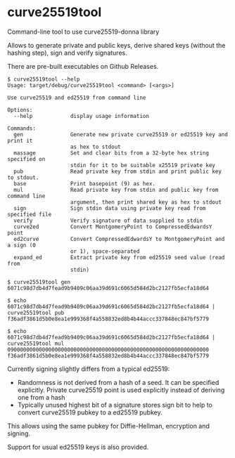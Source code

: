 # curve25519tool
Command-line tool to use curve25519-donna library

Allows to generate private and public keys, derive shared keys (without the hashing step), sign and verify signatures.

There are pre-built executables on Github Releases.

```
$ curve25519tool --help
Usage: target/debug/curve25519tool <command> [<args>]

Use curve25519 and ed25519 from command line

Options:
  --help            display usage information

Commands:
  gen               Generate new private curve25519 or ed25519 key and print it
                    as hex to stdout
  massage           Set and clear bits from a 32-byte hex string specified on
                    stdin for it to be suitable x25519 private key
  pub               Read private key from stdin and print public key to stdout.
  base              Print basepoint (9) as hex.
  mul               Read private key from stdin and public key from command line
                    argument, then print shared key as hex to stdout
  sign              Sign stdin data using private key read from specified file
  verify            Verify signature of data supplied to stdin
  curve2ed          Convert MontgomeryPoint to CompressedEdwardsY point
  ed2curve          Convert CompressedEdwardsY to MontgomeryPoint and a sign (0
                    or 1), space-separated
  expand_ed         Extract private key from ed25519 seed value (read from
                    stdin)

$ curve25519tool gen
6071c98d7db4d7fead9b9409c06aa39d691c6065d584d2bc2127fb5ecfa18d64

$ echo 6071c98d7db4d7fead9b9409c06aa39d691c6065d584d2bc2127fb5ecfa18d64 | curve25519tool pub
f36adf3861d5b0e8ea1e999368f4a558832ed8b4b44accc337848ec847bf5779

$ echo 6071c98d7db4d7fead9b9409c06aa39d691c6065d584d2bc2127fb5ecfa18d64 | curve25519tool mul 0900000000000000000000000000000000000000000000000000000000000000
f36adf3861d5b0e8ea1e999368f4a558832ed8b4b44accc337848ec847bf5779
```

Currently signing slightly differs from a typical ed25519:

* Randomness is not derived from a hash of a seed. It can be specified explicitly. Private curve25519 point is used explicitly instead of deriving one from a hash
* Typically unused highest bit of a signature stores sign bit to help to convert curve25519 pubkey to a ed25519 pubkey.

This allows using the same pubkey for Diffie-Hellman, encryption and signing.

Support for usual ed25519 keys is also provided.

